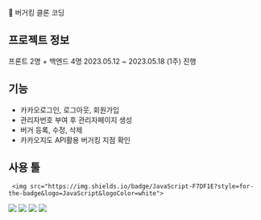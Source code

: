 🍔 버거킹 클론 코딩

## 프로젝트 정보
프론트 2명 + 백엔드 4명
2023.05.12 ~ 2023.05.18 (1주) 진행

## 기능
- 카카오로그인, 로그아웃, 회원가입
- 관리자번호 부여 후 관리자페이지 생성
- 버거 등록, 수정, 삭제
- 카카오지도 API활용 버거킹 지점 확인

## 사용 툴
     <img src="https://img.shields.io/badge/JavaScript-F7DF1E?style=for-the-badge&logo=JavaScript&logoColor=white">
  <img src="https://img.shields.io/badge/React-61DAFB?style=flat-square&logo=React&logoColor=white"/>
  <img src="https://img.shields.io/badge/styledcomponents-DB7093?style=flat-square&logo=styledcomponents&logoColor=white"/>
  <img src="https://img.shields.io/badge/ReactQuery-FF4154?style=flat-square&logo=reactquery&logoColor=white"/>
  <img src="https://img.shields.io/badge/Axios-5A29E4?style=flat-square&logo=axios&logoColor=white"/>
